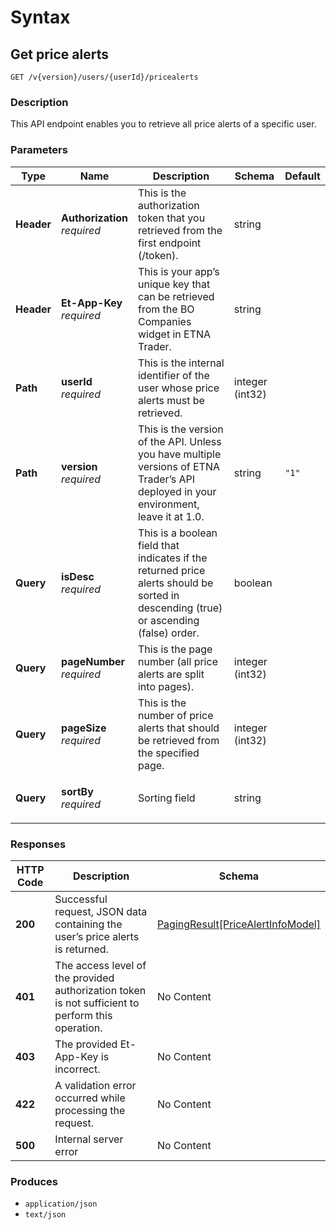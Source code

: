# Syntax

## Get price alerts

```
GET /v{version}/users/{userId}/pricealerts
```

### Description

This API endpoint enables you to retrieve all price alerts of a specific user.

### Parameters

| Type       | Name                                                         | Description                                                                                                                            | Schema          | Default |
| ---------- | ------------------------------------------------------------ | -------------------------------------------------------------------------------------------------------------------------------------- | --------------- | ------- |
| **Header** | <p><strong>Authorization</strong>  <br><em>required</em></p> | This is the authorization token that you retrieved from the first endpoint (/token).                                                   | string          |         |
| **Header** | <p><strong>Et-App-Key</strong>  <br><em>required</em></p>    | This is your app’s unique key that can be retrieved from the BO Companies widget in ETNA Trader.                                       | string          |         |
| **Path**   | <p><strong>userId</strong>  <br><em>required</em></p>        | This is the internal identifier of the user whose price alerts must be retrieved.                                                      | integer (int32) |         |
| **Path**   | <p><strong>version</strong>  <br><em>required</em></p>       | This is the version of the API. Unless you have multiple versions of ETNA Trader’s API deployed in your environment, leave it at 1.0.  | string          | `"1"`   |
| **Query**  | <p><strong>isDesc</strong>  <br><em>required</em></p>        | This is a boolean field that indicates if the returned price alerts should be sorted in  descending (true) or ascending (false) order. | boolean         |         |
| **Query**  | <p><strong>pageNumber</strong>  <br><em>required</em></p>    | This is the page number (all price alerts are split into pages).                                                                       | integer (int32) |         |
| **Query**  | <p><strong>pageSize</strong>  <br><em>required</em></p>      | This is the number of price alerts that should be retrieved from the specified page.                                                   | integer (int32) |         |
| **Query**  | <p><strong>sortBy</strong>  <br><em>required</em></p>        | Sorting field                                                                                                                          | string          |         |

### Responses

| HTTP Code | Description                                                                                       | Schema                                                                                                 |
| --------- | ------------------------------------------------------------------------------------------------- | ------------------------------------------------------------------------------------------------------ |
| **200**   | Successful request, JSON data containing the user’s price alerts is returned.                     | [PagingResult\[PriceAlertInfoModel\]](pricealerts\_getpricealerts.md#pagingresult-pricealertinfomodel) |
| **401**   | The access level of the provided authorization token is not sufficient to perform this operation. | No Content                                                                                             |
| **403**   | The provided Et-App-Key is incorrect.                                                             | No Content                                                                                             |
| **422**   | A validation error occurred while processing the request.                                         | No Content                                                                                             |
| **500**   | Internal server error                                                                             | No Content                                                                                             |

### Produces

* `application/json`
* `text/json`
